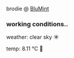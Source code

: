 brodie @ [BluMint](https://www.linkedin.com/company/blumint-io/)

<!--weather_start-->
### working conditions..

weather: clear sky ☀️

temp: 8.11 °C 🧥

<!--weather_end-->
